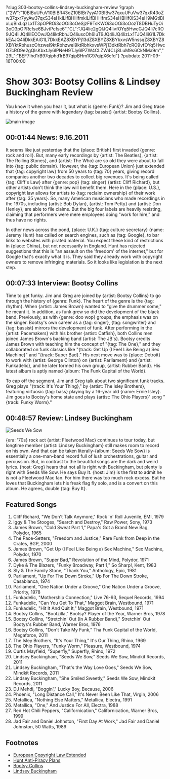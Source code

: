 ?slug 303-bootsy-collins-lindsey-buckingham-review
?graph {"2W":"10BIBuUFuV10BIBR43oZ10BIBr7yyA10BIBw37qxuUFuVw37qxR43oZw37qxr7yyAw37qxS34eHkILIfBHHfmkILIfBHHfmS34eHBHf0lS34eH9MGtlBIxLqBIxLqzLx1T3pOPROi3oOOi3oOeSjzF9TsKWOi3oOOi3oOozT8DBHuTyOi3oO3pOPRcfse6BJvtPcfse6","CL":"JQ4lie2gQlJQ4livfOYq5HwcGJQ4li7cRO9JQ4liJQ4lilECOwJQ4liktRbhJQ4liuscOh6IuT9JQ4liJQ4lizLx1TJQ4liiG1L7DkkEAJQ4liDkkEAiG1L7DkkEAZ8XBYPj13dZ8XBYZ8XBYkxvsW5nssqZ8XBYZ8XBYktRbhuscOhzweI9ktRbhzweI9ktRbhkxvsWPj13dktRbh7cRO9vfOYq5HwcG7cRO9e2gQlsKbxtJy6lPNeH9TJy6lPZW4CLZW4CLj8LuM9s6CkNMa9m","29L":"BEF7Ihd1rB97qiphd1rB97qipBHm1G97qipX6cfd"}
?pubdate 2011-09-16T00:00

# Show 303: Bootsy Collins & Lindsey Buckingham Review
You know it when you hear it, but what is {genre: Funk}? Jim and Greg trace a history of the genre with legendary {tag: bassist} {artist: Bootsy Collins}.

![main image](https://static.soundopinions.org/images/2011/bootsy.jpg)

## 00:01:44 News: 9.16.2011
It seems like just yesterday that the {place: British} first invaded {genre: rock and roll}. But, many early recordings by {artist: The Beatles}, {artist: The Rolling Stones}, and {artist: The Who} are so old they were about to fall into {tag: public domain}. However, the {tag: European Union} just extended that {tag: copyright law} from 50 years to {tag: 70} years, giving record companies another two decades to collect big revenues. It's being called {tag: Cliff's Law} after {genre: pop} {tag: singer} {artist: Cliff Richard}, but other artists don't think the law will benefit them. Here in the {place: U.S.}, copyright law allows for artists to {tag: reclaim ownership} of their work after {tag: 35 years}. So, many American musicians who made recordings in the 1970s, including {artist: Bob Dylan}, {artist: Tom Petty} and {artist: Don Henley}, are able to file claims. But the big four labels are heavily resisting, claiming that performers were mere employees doing "work for hire," and thus have no rights.

In other news across the pond, {place: U.K.} {tag: culture secretary} {name: Jeremy Hunt} has called on search engines, such as {tag: Google}, to bar links to websites with pirated material. You expect these kind of restrictions in {place: China}, but not necessarily in England. Hunt has rejected suggestions that this is "an assault on the 'freedom' of the internet," but for Google that's exactly what it is. They said they already work with copyright owners to remove infringing materials. So it looks like legislation is the next step. 

## 00:07:33 Interview: Bootsy Collins
Time to get funky. Jim and Greg are joined by {artist: Bootsy Collins} to go through the history of {genre: Funk}. The heart of the genre is the {tag: rhythm}. When {artist: James Brown} wanted to "give the drummer some," he meant it. In addition, as funk grew so did the development of the black band. Previously, as with {genre: doo wop} groups, the emphasis was on the singer. Bootsy's own career as a {tag: singer}, {tag: songwriter} and {tag: bassist} mirrors the development of funk. After performing in the {artist: Pacemakers} with his brother {artist: Catfish}, both Collins men joined James Brown's backing band {artist: The JB's}. Bootsy credits James Brown with teaching him the concept of "{tag: The One}," and they collaborated on funk classics like "{track: Get Up (I Feel Like Being a) Sex Machine}" and "{track: Super Bad}." His next move was to {place: Detroit} to work with {artist: George Clinton} on {artist: Parliament} and {artist: Funkadelic}, and he later formed his own group, {artist: Rubber Band}. His latest album is aptly named {album: The Funk Capital of the World}.

To cap off the segment, Jim and Greg talk about two significant funk tracks. Greg plays "{track: It's Your Thing}," by {artist: The Isley Brothers}, featuring virtuosic {tag: bass} playing by a 16-year old {name: Ernie Isley}. Jim goes to Bootsy's home state and plays {artist: The Ohio Players}' song "{track: Funky Worm}." 

## 00:48:57 Review: Lindsey Buckingham
![Seeds We Sow](https://static.soundopinions.org/assets/303/29L0.jpg)

{era: '70s} rock act {artist: Fleetwood Mac} continues to tour today, but longtime member {artist: Lindsey Buckingham} still makes room to record on his own. And that can be taken literally-{album: Seeds We Sow} is essentially a one-man-band record full of lush orchestrations, guitar and percussion. But, in contrast to the beautiful songs are the dark and weird lyrics. {host: Greg} hears that not all is right with Buckingham, but plenty is right with Seeds We Sow. He says Buy It. {host: Jim} is the first to admit he is not a Fleetwood Mac fan. For him there was too much rock excess. But he loves that Buckingham lets his freak flag fly solo, and is a convert on this album. He agrees, double {tag: Buy It}.

## Featured Songs
1. Cliff Richard, "We Don't Talk Anymore," Rock 'n' Roll Juvenile, EMI, 1979
2. Iggy & The Stooges, "Search and Destroy," Raw Power, Sony, 1973
3. James Brown, "Cold Sweat Part 1," Papa's Got a Brand New Bag, Polydor, 1965
4. The Pace-Setters, "Freedom and Justice," Rare Funk from Deep in the Crates, BGP, 2000
5. James Brown, "Get Up (I Feel Like Being a) Sex Machine," Sex Machine, Polydor, 1970
6. James Brown, "Super Bad," Revolution of the Mind, Polydor, 1971
7. Dyke & The Blazers, "Funky Broadway, Part 1," So Sharp!, Kent, 1983
8. Sly & The Family Stone, "Thank You," Anthology, Epic, 1981
9. Parliament, "Up For The Down Stroke," Up For The Down Stroke, Casablanca, 1974
10. Parliament, "One Nation Under a Groove," One Nation Under a Groove, Priority, 1978
11. Funkadelic, "Mothership Connection," Live 76-93, Sequel Records, 1994
12. Funkadelic, "Can You Get To That," Maggot Brain, Westbound, 1971
13. Funkadelic, "Hit It And Quit It," Maggot Brain, Westbound, 1971
14. Bootsy Collins, "Bootzilla," Bootsy? Player of the Year, Warner Bros, 1978
15. Bootsy Collins, "Stretchin' Out (In A Rubber Band)," Stretchin' Out Bootys's Rubber Band, Warner Bros, 1976
16. Bootsy Collins, "Don't Take My Funk," Tha Funk Capital of the World, Megaforce, 2011
17. The Isley Brothers, "It's Your Thing," It's Our Thing, Rhino, 1969
18. The Ohio Players, "Funky Worm," Pleasure, Westbound, 1974
19. Curtis Mayfield, "Superfly," Superfly, Rhino, 1972
20. Lindsey Buckingham, "Seeds We Sow," Seeds We Sow, Mindkit Records, 2011
21. Lindsey Buckingham, "That's the Way Love Goes," Seeds We Sow, Mindkit Records, 2011
22. Lindsey Buckingham, "She Smiled Sweetly," Seeds We Sow, Mindkit Records, 2011
23. DJ Mehdi, "Boggin'," Lucky Boy, Because, 2006
24. Phoenix, "Long Distance Call," It's Never Been Like That, Virgin, 2006
25. Metallica, "Nothing Else Matters," Metallica, Electra, 1991
26. Metallica, "One," And Justice For All, Electra, 1988
27. Red Hot Chili Peppers, "Californication," Californication, Warner Bros, 1999
28. Jad Fair and Daniel Johnston, "First Day At Work," Jad Fair and Daniel Johnston, 50 Watts, 1989

## Footnotes
- [European Copyright Law Extended](http://www.bbc.com/news/entertainment-arts-14882146)
- [Hunt Anti-Piracy Plans](http://www.independent.co.uk/life-style/gadgets-and-tech/news/jeremy-hunt-calls-on-search-engines-to-back-antipiracy-plans-2355053.html)
- [Bootsy Collins](http://bootsycollins.com/)
- [Lindsey Buckingham](http://lindseybuckingham.com/)
